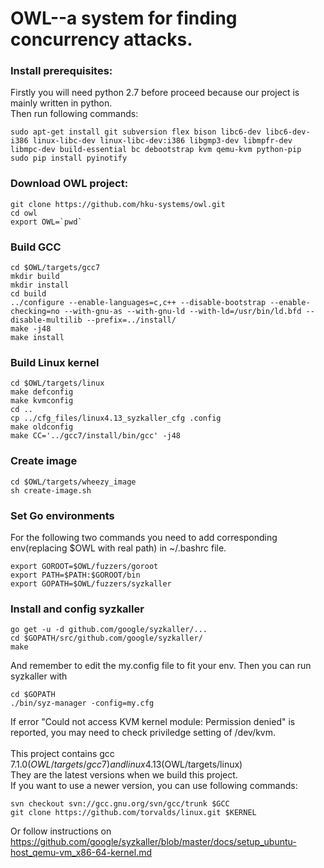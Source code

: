 # OWL--a system for finding concurrency attacks.

### Install prerequisites:
Firstly you will need python 2.7 before proceed because our project is mainly written in python.<br>
Then run following commands:
```
sudo apt-get install git subversion flex bison libc6-dev libc6-dev-i386 linux-libc-dev linux-libc-dev:i386 libgmp3-dev libmpfr-dev libmpc-dev build-essential bc debootstrap kvm qemu-kvm python-pip
sudo pip install pyinotify
```

### Download OWL project:

```
git clone https://github.com/hku-systems/owl.git
cd owl
export OWL=`pwd`
```
### Build GCC
```
cd $OWL/targets/gcc7
mkdir build
mkdir install
cd build
../configure --enable-languages=c,c++ --disable-bootstrap --enable-checking=no --with-gnu-as --with-gnu-ld --with-ld=/usr/bin/ld.bfd --disable-multilib --prefix=../install/
make -j48
make install
```
### Build Linux kernel
```
cd $OWL/targets/linux
make defconfig
make kvmconfig
cd ..
cp ../cfg_files/linux4.13_syzkaller_cfg .config
make oldconfig
make CC='../gcc7/install/bin/gcc' -j48
```
### Create image
```
cd $OWL/targets/wheezy_image
sh create-image.sh
```
### Set Go environments
For the following two commands you need to add corresponding env(replacing $OWL with real path) in ~/.bashrc file.
```
export GOROOT=$OWL/fuzzers/goroot
export PATH=$PATH:$GOROOT/bin
export GOPATH=$OWL/fuzzers/syzkaller
```
### Install and config syzkaller
```
go get -u -d github.com/google/syzkaller/...
cd $GOPATH/src/github.com/google/syzkaller/
make
```
And remember to edit the my.config file to fit your env. Then you can run syzkaller with
```
cd $GOPATH
./bin/syz-manager -config=my.cfg
```
If error "Could not access KVM kernel module: Permission denied" is reported, you may need to check priviledge setting of /dev/kvm.<br><br>
This project contains gcc 7.1.0($OWL/targets/gcc7) and linux 4.13($OWL/targets/linux)<br>
They are the latest versions when we build this project.<br>
If you want to use a newer version, you can use following commands:<br>
```
svn checkout svn://gcc.gnu.org/svn/gcc/trunk $GCC
git clone https://github.com/torvalds/linux.git $KERNEL
```
Or follow instructions on https://github.com/google/syzkaller/blob/master/docs/setup_ubuntu-host_qemu-vm_x86-64-kernel.md

